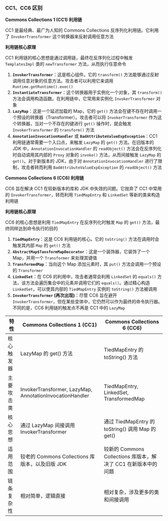 ### CC1、CC6 区别

**Commons Collections 1 (CC1) 利用链**

CC1 是最经典、最广为人知的 Commons Collections 反序列化利用链。它利用了 `InvokerTransformer` 这个转换器来反射调用任意方法

**利用链核心原理**

CC1 利用链的核心思想是通过调用链，最终在反序列化过程中触发 `TemplatesImpl` 类的 `newTransformer` 方法，从而执行任意命令

1. **`InvokerTransformer`**：这是核心组件。它的 `transform()` 方法能够通过反射调用任意对象的任意方法。攻击者可以利用它来调用 `Runtime.getRuntime().exec()`
2. **`InstantiateTransformer`**：这个转换器用于实例化一个对象，其 `transform()` 方法会调用构造函数。在利用链中，它常用来实例化 `InvokerTransformer` 对象
3. **`LazyMap`**：这是一个延迟加载的 Map，它的 `get()` 方法会在键不存在时调用一个预设的转换器（Transformer）。攻击者可以将 `InvokerTransformer` 作为这个转换器，当对一个不存在的键进行 `get()` 操作时，就会触发 `InvokerTransformer` 的 `transform()` 方法
4. **`AnnotationInvocationHandler`** 或 **`BadAttributeValueExpException`**：CC1 利用链通常需要一个入口点，来触发 `LazyMap` 的 `get()` 方法。在旧版本的 JDK 中，`AnnotationInvocationHandler` 的 `readObject()` 方法会在反序列化时自动调用其内部的 `Proxy` 对象的 `invoke()` 方法，从而间接触发 `LazyMap` 的 `get()`。对于新版本的 JDK，由于对 `AnnotationInvocationHandler` 进行了限制，攻击者转而利用 `BadAttributeValueExpException` 的 `readObject()` 方法

**Commons Collections 6 (CC6) 利用链**

CC6 旨在解决 CC1 在较新版本的库和 JDK 中失效的问题。它抛弃了 CC1 中常用的 `InvokerTransformer`，转而利用 `TiedMapEntry` 和 `LinkedSet` 等新的类来构造利用链

**利用链核心原理**

CC6 的核心思想是利用 `TiedMapEntry` 在反序列化时触发 `Map` 的 `get()` 方法，最终同样达到命令执行的目的

1. **`TiedMapEntry`**：这是 CC6 利用链的核心。它的 `toString()` 方法在调用时会触发其内部 `Map` 的 `get()` 方法
2. **`AbstractMap$TansformMapDecorator`**：这是一个装饰器，它装饰了一个 Map，并用一个 `Transformer` 来处理其键值
3. **`TransformedMap`**：当向这个 Map 添加元素时，其 `put()` 方法会调用一个预设的 `Transformer`
4. **`LinkedSet`**：在 CC6 的利用中，攻击者通常会利用 `LinkedSet` 的 `equals()` 方法，该方法会遍历集合中的元素并调用它们的 `equals()`。通过精心构造 `LinkedSet`，可以使其内部的 `TiedMapEntry` 实例的 `toString()` 方法被调用
5. **`InvokerTransformer` (再次出现)**：尽管 CC6 旨在避开 `InvokerTransformer`，但在某些变体中，它仍然可以作为最终的命令执行器。不同的是，CC6 利用链的触发点不再是 CC1 中的 `LazyMap`

| 特性       | Commons Collections 1 (CC1)                              | Commons Collections 6 (CC6)                                  |
| ---------- | -------------------------------------------------------- | ------------------------------------------------------------ |
| 核心触发器 | LazyMap 的 get() 方法                                    | TiedMapEntry 的 toString() 方法                              |
| 主要攻击类 | InvokerTransformer, LazyMap, AnnotationInvocationHandler | TiedMapEntry, LinkedSet, TransformedMap                      |
| 核心思想   | 通过 LazyMap 间接调用 InvokerTransformer                 | 通过 TiedMapEntry 的 toString() 调用 Map 的 get()            |
| 适用范围   | 较老的 Commons Collections 库版本，以及旧版 JDK          | 较新的 Commons Collections 库版本，解决了 CC1 在新版本中的问题 |
| 链条复杂性 | 相对简单，逻辑直接                                       | 相对复杂，涉及更多的类和间接调用                             |